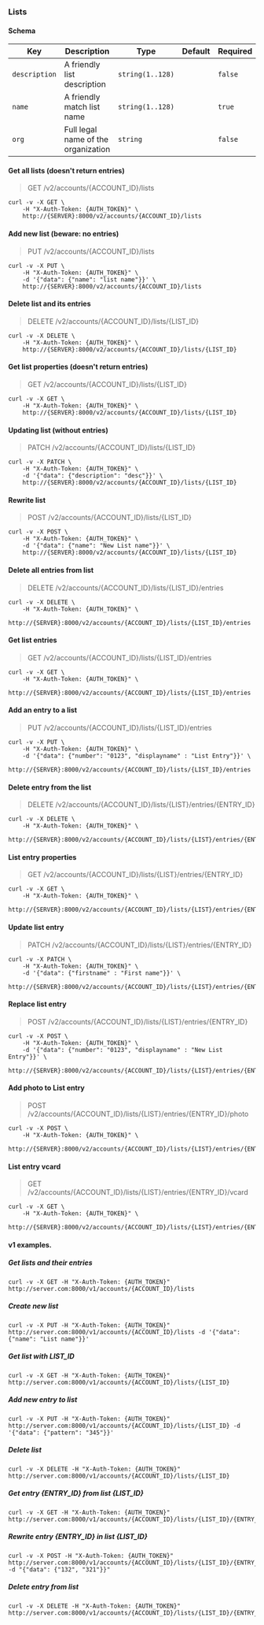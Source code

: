 ### Lists

#### Schema

Key | Description | Type | Default | Required
--- | ----------- | ---- | ------- | --------
`description` | A friendly list description | `string(1..128)` |   | `false`
`name` | A friendly match list name | `string(1..128)` |   | `true`
`org` | Full legal name of the organization | `string` |   | `false`


#### Get all lists (doesn't return entries)

> GET /v2/accounts/{ACCOUNT_ID}/lists

```shell
curl -v -X GET \
    -H "X-Auth-Token: {AUTH_TOKEN}" \
    http://{SERVER}:8000/v2/accounts/{ACCOUNT_ID}/lists
```


#### Add new list (beware: no entries)

> PUT /v2/accounts/{ACCOUNT_ID}/lists

```shell
curl -v -X PUT \
    -H "X-Auth-Token: {AUTH_TOKEN}" \
    -d '{"data": {"name": "list name"}}' \
    http://{SERVER}:8000/v2/accounts/{ACCOUNT_ID}/lists
```


#### Delete list and its entries

> DELETE /v2/accounts/{ACCOUNT_ID}/lists/{LIST_ID}

```shell
curl -v -X DELETE \
    -H "X-Auth-Token: {AUTH_TOKEN}" \
    http://{SERVER}:8000/v2/accounts/{ACCOUNT_ID}/lists/{LIST_ID}
```


#### Get list properties (doesn't return entries)

> GET /v2/accounts/{ACCOUNT_ID}/lists/{LIST_ID}

```shell
curl -v -X GET \
    -H "X-Auth-Token: {AUTH_TOKEN}" \
    http://{SERVER}:8000/v2/accounts/{ACCOUNT_ID}/lists/{LIST_ID}
```


#### Updating list (without entries)

> PATCH /v2/accounts/{ACCOUNT_ID}/lists/{LIST_ID}

```shell
curl -v -X PATCH \
    -H "X-Auth-Token: {AUTH_TOKEN}" \
    -d '{"data": {"description": "desc"}}' \
    http://{SERVER}:8000/v2/accounts/{ACCOUNT_ID}/lists/{LIST_ID}
```


#### Rewrite list

> POST /v2/accounts/{ACCOUNT_ID}/lists/{LIST_ID}

```shell
curl -v -X POST \
    -H "X-Auth-Token: {AUTH_TOKEN}" \
    -d '{"data": {"name": "New List name"}}' \
    http://{SERVER}:8000/v2/accounts/{ACCOUNT_ID}/lists/{LIST_ID}
```


#### Delete all entries from list

> DELETE /v2/accounts/{ACCOUNT_ID}/lists/{LIST_ID}/entries

```shell
curl -v -X DELETE \
    -H "X-Auth-Token: {AUTH_TOKEN}" \
    http://{SERVER}:8000/v2/accounts/{ACCOUNT_ID}/lists/{LIST_ID}/entries
```


#### Get list entries

> GET /v2/accounts/{ACCOUNT_ID}/lists/{LIST_ID}/entries

```shell
curl -v -X GET \
    -H "X-Auth-Token: {AUTH_TOKEN}" \
    http://{SERVER}:8000/v2/accounts/{ACCOUNT_ID}/lists/{LIST_ID}/entries
```


#### Add an entry to a list

> PUT /v2/accounts/{ACCOUNT_ID}/lists/{LIST_ID}/entries

```shell
curl -v -X PUT \
    -H "X-Auth-Token: {AUTH_TOKEN}" \
    -d '{"data": {"number": "0123", "displayname" : "List Entry"}}' \
    http://{SERVER}:8000/v2/accounts/{ACCOUNT_ID}/lists/{LIST_ID}/entries
```


#### Delete entry from the list

> DELETE /v2/accounts/{ACCOUNT_ID}/lists/{LIST}/entries/{ENTRY_ID}

```shell
curl -v -X DELETE \
    -H "X-Auth-Token: {AUTH_TOKEN}" \
    http://{SERVER}:8000/v2/accounts/{ACCOUNT_ID}/lists/{LIST}/entries/{ENTRY_ID}
```


#### List entry properties

> GET /v2/accounts/{ACCOUNT_ID}/lists/{LIST}/entries/{ENTRY_ID}

```shell
curl -v -X GET \
    -H "X-Auth-Token: {AUTH_TOKEN}" \
    http://{SERVER}:8000/v2/accounts/{ACCOUNT_ID}/lists/{LIST}/entries/{ENTRY_ID}
```


#### Update list entry

> PATCH /v2/accounts/{ACCOUNT_ID}/lists/{LIST}/entries/{ENTRY_ID}

```shell
curl -v -X PATCH \
    -H "X-Auth-Token: {AUTH_TOKEN}" \
    -d '{"data": {"firstname" : "First name"}}' \
    http://{SERVER}:8000/v2/accounts/{ACCOUNT_ID}/lists/{LIST}/entries/{ENTRY_ID}
```

#### Replace list entry

> POST /v2/accounts/{ACCOUNT_ID}/lists/{LIST}/entries/{ENTRY_ID}

```shell
curl -v -X POST \
    -H "X-Auth-Token: {AUTH_TOKEN}" \
    -d '{"data": {"number": "0123", "displayname" : "New List Entry"}}' \
    http://{SERVER}:8000/v2/accounts/{ACCOUNT_ID}/lists/{LIST}/entries/{ENTRY_ID}
```


#### Add photo to List entry

> POST /v2/accounts/{ACCOUNT_ID}/lists/{LIST}/entries/{ENTRY_ID}/photo

```shell
curl -v -X POST \
    -H "X-Auth-Token: {AUTH_TOKEN}" \
    http://{SERVER}:8000/v2/accounts/{ACCOUNT_ID}/lists/{LIST}/entries/{ENTRY_ID}/photo
```


#### List entry vcard

> GET /v2/accounts/{ACCOUNT_ID}/lists/{LIST}/entries/{ENTRY_ID}/vcard

```shell
curl -v -X GET \
    -H "X-Auth-Token: {AUTH_TOKEN}" \
    http://{SERVER}:8000/v2/accounts/{ACCOUNT_ID}/lists/{LIST}/entries/{ENTRY_ID}/vcard
```


#### v1 examples.

##### Get lists and their entries
    curl -v -X GET -H "X-Auth-Token: {AUTH_TOKEN}" http://server.com:8000/v1/accounts/{ACCOUNT_ID}/lists

##### Create new list
    curl -v -X PUT -H "X-Auth-Token: {AUTH_TOKEN}" http://server.com:8000/v1/accounts/{ACCOUNT_ID}/lists -d '{"data": {"name": "List name"}}'

##### Get list with LIST_ID
    curl -v -X GET -H "X-Auth-Token: {AUTH_TOKEN}" http://server.com:8000/v1/accounts/{ACCOUNT_ID}/lists/{LIST_ID}

##### Add new entry to list
    curl -v -X PUT -H "X-Auth-Token: {AUTH_TOKEN}" http://server.com:8000/v1/accounts/{ACCOUNT_ID}/lists/{LIST_ID} -d '{"data": {"pattern": "345"}}'

##### Delete list
    curl -v -X DELETE -H "X-Auth-Token: {AUTH_TOKEN}" http://server.com:8000/v1/accounts/{ACCOUNT_ID}/lists/{LIST_ID}

##### Get entry {ENTRY_ID} from list {LIST_ID}
    curl -v -X GET -H "X-Auth-Token: {AUTH_TOKEN}" http://server.com:8000/v1/accounts/{ACCOUNT_ID}/lists/{LIST_ID}/{ENTRY_ID}

##### Rewrite entry {ENTRY_ID} in list {LIST_ID}
    curl -v -X POST -H "X-Auth-Token: {AUTH_TOKEN}" http://server.com:8000/v1/accounts/{ACCOUNT_ID}/lists/{LIST_ID}/{ENTRY_ID} -d "{"data": {"132", "321"}}"

##### Delete entry from list
    curl -v -X DELETE -H "X-Auth-Token: {AUTH_TOKEN}" http://server.com:8000/v1/accounts/{ACCOUNT_ID}/lists/{LIST_ID}/{ENTRY_ID}
